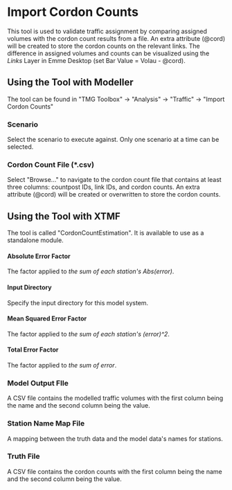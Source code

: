 # **Import Cordon Counts**
This tool is used to validate traffic assignment by comparing assigned volumes with the cordon count results from a file. An extra attribute (@cord) will be created to store the cordon counts on the relevant links. The difference in assigned volumes and counts can be visualized using the *Links* Layer in Emme Desktop (set Bar Value = Volau - @cord).


## **Using the Tool with Modeller**
The tool can be found in "TMG Toolbox" -> "Analysis" -> "Traffic" -> "Import Cordon Counts"

### Scenario
Select the scenario to execute against. Only one scenario at a time can be selected.

### Cordon Count File (\*.csv)
Select "Browse..." to navigate to the cordon count file that contains at least three columns: countpost IDs, link IDs, and cordon counts. An extra attribute (@cord) will be created or overwritten to store the cordon counts.


## **Using the Tool with XTMF**
The tool is called "CordonCountEstimation".  It is available to use as a standalone module.

#### Absolute Error Factor
The factor applied to *the sum of each station's Abs(error)*.

#### Input Directory
Specify the input directory for this model system.

#### Mean Squared Error Factor
The factor applied to *the sum of each station's (error)^2*.

#### Total Error Factor
The factor applied to *the sum of error*.

### Model Output FIle
A CSV file contains the modelled traffic volumes with the first column being the name and the second column being the value.

### Station Name Map File
A mapping between the truth data and the model data's names for stations.

### Truth File
A CSV file contains the cordon counts with the first column being the name and the second column being the value.
